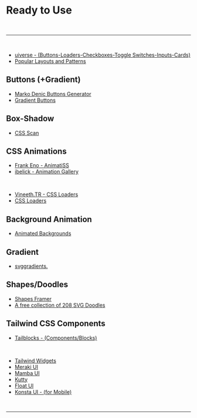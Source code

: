 # Ready to Use

<br>

---

<br>

- [uiverse - (Buttons-Loaders-Checkboxes-Toggle Switches-Inputs-Cards)](https://uiverse.io/)
- [Popular Layouts and Patterns](https://csslayout.io/)

## Buttons (+Gradient)

- [Marko Denic Buttons Generator](https://markodenic.com/tools/buttons-generator/)
- [Gradient Buttons](https://gradientbuttons.colorion.co/)

## Box-Shadow

- [CSS Scan](https://getcssscan.com/css-box-shadow-examples)

## CSS Animations

- [Frank Eno - AnimatiSS](https://xsgames.co/animatiss/?ref=producthunt)
- [ibelick - Animation Gallery](https://animation.ibelick.com/)

<br>

- [Vineeth.TR - CSS Loaders](https://cssloaders.github.io/)
- [CSS Loaders](https://css-loaders.com/)

## Background Animation

- [Animated Backgrounds](https://animatedbackgrounds.me/)

## Gradient

- [svggradients.](https://svggradients.com/)

## Shapes/Doodles

- [Shapes Framer](https://shapes.framer.website/)
- [A free collection of 208 SVG Doodles](https://svgdoodles.com)

## Tailwind CSS Components

- [Tailblocks - (Components/Blocks)](https://tailblocks.cc/)

<br>

- [Tailwind Widgets](https://tailwindwidgets.com/)
- [Meraki UI](https://merakiui.com/)
- [Mamba UI](https://mambaui.com/)
- [Kutty](https://kutty.netlify.app/components/)
- [Float UI](https://floatui.com/)
- [Konsta UI - (for Mobile)](https://konstaui.com/)

<br>

---
